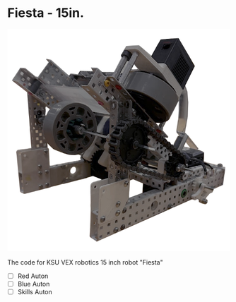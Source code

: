 # Fiesta - 15in.
![FiestaPicture](fiesta.png)

The code for KSU VEX robotics 15 inch robot "Fiesta"

- [ ] Red Auton
- [ ] Blue Auton
- [ ] Skills Auton
